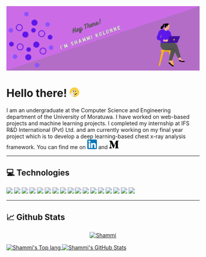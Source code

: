 ![Header](https://github.com/ShammiL/ShammiL/blob/main/images/git_header.png "Header")



# Hello there! <img src="https://github.com/ShammiL/ShammiL/blob/main/images/wave_1.gif" width="25px">

I am an undergraduate at the Computer Science and Engineering department of the University of Moratuwa. I have worked on web-based projects and machine learning projects. I completed my internship at IFS R&D International (Pvt) Ltd. and am currently working on my final year project which is to develop a deep learning-based chest x-ray analysis framework. You can find me on [![LinkedIn][1.3]][1] and [![Medium][1.4]][2]
<!-- <p align="left"> <img src="https://komarev.com/ghpvc/?username=shammil&label=Profile%20views&color=0e75b6&style=flat" alt="shammil" /> </p> -->
---

## 💻 Technologies

![](https://img.shields.io/badge/Code-Java-informational?style=plastic&logo=java&logoColor=white&color=e19cff)
![](https://img.shields.io/badge/Code-JavaScript-informational?style=plastic&logo=javascript&logoColor=white&color=e19cff)
![](https://img.shields.io/badge/Code-Python-informational?style=plastic&logo=python&logoColor=white&color=e19cff)
![](https://img.shields.io/badge/Code-Node.js-informational?style=plastic&logo=nodedotjs&logoColor=white&color=f78bbf)
![](https://img.shields.io/badge/Code-PHP-informational?style=plastic&logo=php&logoColor=white&color=f78bbf)
![](https://img.shields.io/badge/Code-Spring_Boot-informational?style=plastic&logo=springboot&logoColor=white&color=f78bbf)
![](https://img.shields.io/badge/DB-MySQL-informational?style=plastic&logo=mysql&logoColor=white&color=b6fa7a)
![](https://img.shields.io/badge/DB-PostgreSQL-informational?style=plastic&logo=postgresql&logoColor=white&color=b6fa7a)
![](https://img.shields.io/badge/DB-MongoDB-informational?style=plastic&logo=mongodb&logoColor=white&color=b6fa7a)
![](https://img.shields.io/badge/IDE-VS_Code-informational?style=plastic&logo=visualstudiocode&logoColor=white&color=f2a163)
![](https://img.shields.io/badge/IDE-IntelliJ_IDEA-informational?style=plastic&logo=intellijidea&logoColor=white&color=f2a163)
![](https://img.shields.io/badge/IDE-WebStorm-informational?style=plastic&logo=webstorm&logoColor=white&color=f2a163)
![](https://img.shields.io/badge/IDE-PyCharm-informational?style=plastic&logo=pycharm&logoColor=white&color=f2a163)
![](https://img.shields.io/badge/Cloud-Google_Cloud-informational?style=plastic&logo=googlecloud&logoColor=white&color=84c3fa)
![](https://img.shields.io/badge/Cloud-Microsoft_Azure-informational?style=plastic&logo=microsoftazure&logoColor=white&color=84c3fa)
![](https://img.shields.io/badge/Cloud-Amazon_AWS-informational?style=plastic&logo=amazonaws&logoColor=white&color=84c3fa)
![](https://img.shields.io/badge/Cloud-PowerShell-informational?style=plastic&logo=powershell&logoColor=white&color=f1fa7a)

---

## 📈 Github Stats

<p align="center">
  <a href="https://github.com/ShammiL">
   <img src="https://github-profile-trophy.vercel.app/?username=ShammiL&include_all_commits=true&theme=oldie&row=1&column=6&margin-w=15" alt="Shammi">
  </a>
  </p>
  
<a href="https://github.com/ShammiL">
  <img align="center" src="https://github-readme-stats.vercel.app/api/top-langs/?username=ShammiL&layout=compact&hide=html,php,dart&include_all_commits=true&count_private=true&theme=ocean_dark&langs_count=4" alt="Shammi's Top lang" />
 
</a>


<a href="https://github.com/ShammiL">
  <img align="center" src="https://github-readme-stats.vercel.app/api?username=ShammiL&show_icons=true&count_private=true&include_all_commits=true&theme=ocean_dark" alt="Shammi's GitHub Stats" />
 
</a>


<!-- image links -->
[1.1]: https://github.com/ShammiL/ShammiL/blob/main/images/git_header.png
[1.2]: https://github.com/ShammiL/ShammiL/blob/main/images/wave_1.gif
[1.3]: https://github.com/ShammiL/ShammiL/blob/main/images/linkedin_icon.png
[1.4]: https://github.com/ShammiL/ShammiL/blob/main/images/medium_icon.png


<!-- links -->
[1]: https://www.linkedin.com/in/shammikolonne/
[2]: https://shammi0107.medium.com/about



<!--
**ShammiL/ShammiL** is a ✨ _special_ ✨ repository because its `README.md` (this file) appears on your GitHub profile.

Here are some ideas to get you started:

- 🔭 I’m currently working on ...
- 🌱 I’m currently learning ...
- 👯 I’m looking to collaborate on ...
- 🤔 I’m looking for help with ...
- 💬 Ask me about ...
- 📫 How to reach me: ...
- 😄 Pronouns: ...
- ⚡ Fun fact: ...
-->
